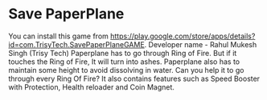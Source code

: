 # Save PaperPlane
You can install this game from https://play.google.com/store/apps/details?id=com.TrisyTech.SavePaperPlaneGAME.
Developer name - Rahul Mukesh Singh (Trisy Tech) 
Paperplane has to go through Ring of Fire. But if it touches the Ring of Fire, It will turn into ashes. Paperplane also has to maintain some height to avoid dissolving in water. Can you help it to go through every Ring Of Fire?
It also contains features such as Speed Booster with Protection, Health reloader and Coin Magnet.
